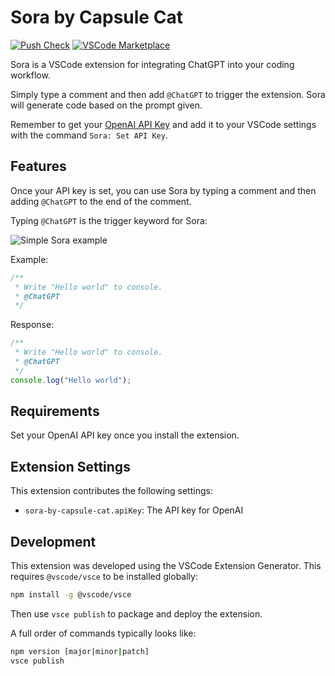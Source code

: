 # Sora by Capsule Cat

[![Push Check](https://github.com/CapsuleCat/sora-by-capsule-cat/actions/workflows/push.yml/badge.svg)](https://github.com/CapsuleCat/sora-by-capsule-cat/actions/workflows/push.yml)
[![VSCode Marketplace](https://img.shields.io/badge/VSCode-Marketplace-blue)](https://marketplace.visualstudio.com/items?itemName=CapsuleCat.sora-by-capsule-cat)

Sora is a VSCode extension for integrating ChatGPT into your coding workflow.

Simply type a comment and then add `@ChatGPT` to trigger the extension. Sora will generate code based on the
prompt given.

Remember to get your [OpenAI API Key](https://beta.openai.com/account/api-keys) and add it to your VSCode settings with
the command `Sora: Set API Key`.

## Features

Once your API key is set, you can use Sora by typing a comment and then adding `@ChatGPT` to the end of the comment.

Typing `@ChatGPT` is the trigger keyword for Sora:

![Simple Sora example](./assets/simple-example.gif)

Example:

```javascript
/**
 * Write "Hello world" to console.
 * @ChatGPT
 */
```

Response:

```javascript
/**
 * Write "Hello world" to console.
 * @ChatGPT
 */
console.log("Hello world");
```

## Requirements

Set your OpenAI API key once you install the extension.

## Extension Settings

This extension contributes the following settings:

* `sora-by-capsule-cat.apiKey`: The API key for OpenAI

## Development

This extension was developed using the VSCode Extension Generator. This requires `@vscode/vsce` to be installed globally:

```sh
npm install -g @vscode/vsce
```

Then use `vsce publish` to package and deploy the extension.

A full order of commands typically looks like:

```sh
npm version [major|minor|patch]
vsce publish
```
